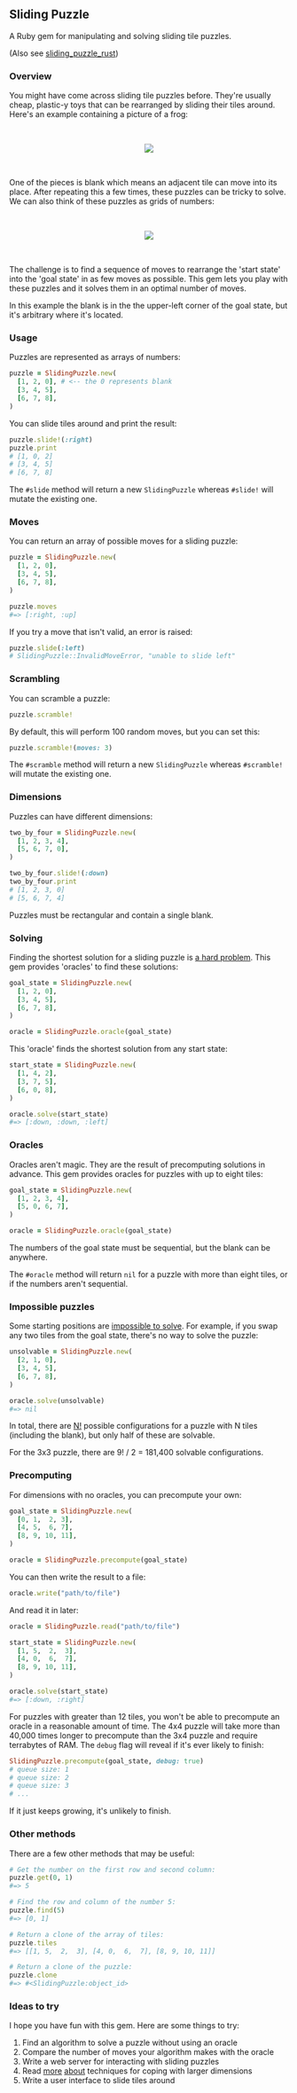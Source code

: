 ## Sliding Puzzle ##

A Ruby gem for manipulating and solving sliding tile puzzles.

(Also see [sliding_puzzle_rust](https://github.com/tuzz/sliding_puzzle_rust))

### Overview ###

You might have come across sliding tile puzzles before. They're usually cheap,
plastic-y toys that can be rearranged by sliding their tiles around. Here's an
example containing a picture of a frog:

<br/><p align="center">
  <img src="https://raw.githubusercontent.com/tuzz/sliding_puzzle/master/frog.jpg" />
</p><br/>

One of the pieces is blank which means an adjacent tile can move into its place.
After repeating this a few times, these puzzles can be tricky to solve. We can
also think of these puzzles as grids of numbers:

<br/><p align="center">
  <img src="https://raw.githubusercontent.com/tuzz/sliding_puzzle/master/grid.jpg" />
</p><br/>

The challenge is to find a sequence of moves to rearrange the 'start state' into
the 'goal state' in as few moves as possible. This gem lets you play with these
puzzles and it solves them in an optimal number of moves.

In this example the blank is in the the upper-left corner of the goal state, but
it's arbitrary where it's located.

### Usage ###

Puzzles are represented as arrays of numbers:

```ruby
puzzle = SlidingPuzzle.new(
  [1, 2, 0], # <-- the 0 represents blank
  [3, 4, 5],
  [6, 7, 8],
)
```

You can slide tiles around and print the result:

```ruby
puzzle.slide!(:right)
puzzle.print
# [1, 0, 2]
# [3, 4, 5]
# [6, 7, 8]
```

The `#slide` method will return a new `SlidingPuzzle` whereas `#slide!` will
mutate the existing one.

### Moves ###

You can return an array of possible moves for a sliding puzzle:

```ruby
puzzle = SlidingPuzzle.new(
  [1, 2, 0],
  [3, 4, 5],
  [6, 7, 8],
)

puzzle.moves
#=> [:right, :up]
```

If you try a move that isn't valid, an error is raised:

```ruby
puzzle.slide(:left)
# SlidingPuzzle::InvalidMoveError, "unable to slide left"
```

### Scrambling ###

You can scramble a puzzle:

```ruby
puzzle.scramble!
```

By default, this will perform 100 random moves, but you can set this:

```ruby
puzzle.scramble!(moves: 3)
```

The `#scramble` method will return a new `SlidingPuzzle` whereas `#scramble!`
will mutate the existing one.

### Dimensions ###

Puzzles can have different dimensions:

```ruby
two_by_four = SlidingPuzzle.new(
  [1, 2, 3, 4],
  [5, 6, 7, 0],
)

two_by_four.slide!(:down)
two_by_four.print
# [1, 2, 3, 0]
# [5, 6, 7, 4]
```

Puzzles must be rectangular and contain a single blank.

### Solving ###

Finding the shortest solution for a sliding puzzle is
[a hard problem](https://en.wikipedia.org/wiki/15_puzzle#Solvability). This gem
provides 'oracles' to find these solutions:

```ruby
goal_state = SlidingPuzzle.new(
  [1, 2, 0],
  [3, 4, 5],
  [6, 7, 8],
)

oracle = SlidingPuzzle.oracle(goal_state)
```

This 'oracle' finds the shortest solution from any start state:

```ruby
start_state = SlidingPuzzle.new(
  [1, 4, 2],
  [3, 7, 5],
  [6, 0, 8],
)

oracle.solve(start_state)
#=> [:down, :down, :left]
```

### Oracles ###

Oracles aren't magic. They are the result of precomputing solutions in advance.
This gem provides oracles for puzzles with up to eight tiles:

```ruby
goal_state = SlidingPuzzle.new(
  [1, 2, 3, 4],
  [5, 0, 6, 7],
)

oracle = SlidingPuzzle.oracle(goal_state)
```

The numbers of the goal state must be sequential, but the blank can be anywhere.

The `#oracle` method will return `nil` for a puzzle with more than eight tiles,
or if the numbers aren't sequential.

### Impossible puzzles ###

Some starting positions are
[impossible to solve](https://en.wikipedia.org/wiki/15_puzzle#Solvability). For
example, if you swap any two tiles from the goal state, there's no way to solve
the puzzle:

```ruby
unsolvable = SlidingPuzzle.new(
  [2, 1, 0],
  [3, 4, 5],
  [6, 7, 8],
)

oracle.solve(unsolvable)
#=> nil
```

In total, there are [N!](https://en.wikipedia.org/wiki/Factorial) possible
configurations for a puzzle with N tiles (including the blank), but only half of
these are solvable.

For the 3x3 puzzle, there are 9! / 2 = 181,400 solvable configurations.

### Precomputing ###

For dimensions with no oracles, you can precompute your own:

```ruby
goal_state = SlidingPuzzle.new(
  [0, 1,  2, 3],
  [4, 5,  6, 7],
  [8, 9, 10, 11],
)

oracle = SlidingPuzzle.precompute(goal_state)
```

You can then write the result to a file:

```ruby
oracle.write("path/to/file")
```

And read it in later:

```ruby
oracle = SlidingPuzzle.read("path/to/file")

start_state = SlidingPuzzle.new(
  [1, 5,  2,  3],
  [4, 0,  6,  7],
  [8, 9, 10, 11],
)

oracle.solve(start_state)
#=> [:down, :right]
```

For puzzles with greater than 12 tiles, you won't be able to precompute an
oracle in a reasonable amount of time. The 4x4 puzzle will take more than 40,000
times longer to precompute than the 3x4 puzzle and require terrabytes of RAM.
The `debug` flag will reveal if it's ever likely to finish:

```ruby
SlidingPuzzle.precompute(goal_state, debug: true)
# queue size: 1
# queue size: 2
# queue size: 3
# ...
```

If it just keeps growing, it's unlikely to finish.

### Other methods ###

There are a few other methods that may be useful:

```ruby
# Get the number on the first row and second column:
puzzle.get(0, 1)
#=> 5

# Find the row and column of the number 5:
puzzle.find(5)
#=> [0, 1]

# Return a clone of the array of tiles:
puzzle.tiles
#=> [[1, 5,  2,  3], [4, 0,  6,  7], [8, 9, 10, 11]]

# Return a clone of the puzzle:
puzzle.clone
#=> #<SlidingPuzzle:object_id>
```

### Ideas to try ###

I hope you have fun with this gem. Here are some things to try:

1) Find an algorithm to solve a puzzle without using an oracle
2) Compare the number of moves your algorithm makes with the oracle
3) Write a web server for interacting with sliding puzzles
4) Read
[more](https://www.ijcai.org/Proceedings/03/Papers/267.pdf)
[about](https://www.ijcai.org/Proceedings/03/Papers/267.pdf)
techniques for coping with larger dimensions
5) Write a user interface to slide tiles around
